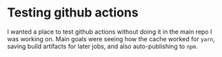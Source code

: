 # Testing github actions

I wanted a place to test github actions without doing it in the main repo I was working on. Main goals were seeing how the cache worked for `yarn`, saving build artifacts for later jobs, and also auto-publishing to `npm`.